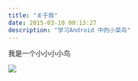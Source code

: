 ```yaml
---
title: "关于我"
date: 2015-03-10 00:13:27
description: "学习Android 中的小菜鸟"
---
```



我是一个小小小小鸟

![](http://img.mcwebsite.top/th.jpeg)
